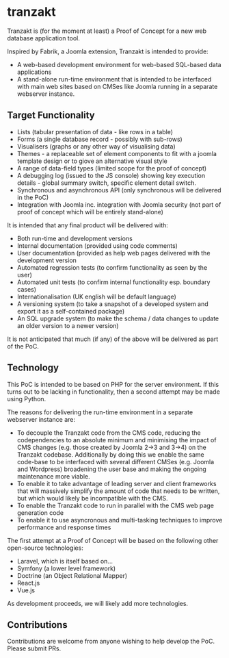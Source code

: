 # tranzakt
Tranzakt is (for the moment at least) a Proof of Concept for a new web database application tool.

Inspired by Fabrik, a Joomla extension, Tranzakt is intended to provide:

* A web-based development environment for web-based SQL-based data applications
* A stand-alone run-time environment that is intended to be interfaced with main web sites based on CMSes like Joomla running in a separate webserver instance.

## Target Functionality

* Lists (tabular presentation of data - like rows in a table)
* Forms (a single database record - possibly with sub-rows)
* Visualisers (graphs or any other way of visualising data)
* Themes - a replaceable set of element components to fit with a joomla template design or to giove an alternative visual style
* A range of data-field types (limited scope for the proof of concept)
* A debugging log (issued to the JS console) showing key execution details - global summary switch, specific element detail switch.
* Synchronous and asynchronous API (only synchronous will be delivered in the PoC)
* Integration with Joomla inc. integration with Joomla security (not part of proof of concept which will be entirely stand-alone)

It is intended that any final product will be delivered with:

* Both run-time and development versions
* Internal documentation (provided using code comments)
* User documentation (provided as help web pages delivered with the development version
* Automated regression tests (to confirm functionality as seen by the user)
* Automated unit tests (to confirm internal functionality esp. boundary cases)
* Internationalisation (UK english will be default language)
* A versioning system (to take a snapshot of a developed system and export it as a self-contained package)
* An SQL upgrade system (to make the schema / data changes to update an older version to a newer version)

It is not anticipated that much (if any) of the above  will be delivered as part of the PoC.

## Technology
This PoC is intended to be based on PHP for the server environment.
If this turns out to be lacking in functionality, then a second attempt may be made using Python.

The reasons for delivering the run-time environment in a separate webserver instance are:

* To decouple the Tranzakt code from the CMS code,
reducing the codependencies to an absolute minimum and minimising the impact of CMS changes
(e.g. those created by Joomla 2->3 and 3->4) on the Tranzakt codebase.
Additionally by doing this we enable the same code-base to be interfaced with several different CMSes
(e.g. Joomla and Wordpress) broadening the user base and making the ongoing maintenance more viable.
* To enable it to take advantage of leading server and client frameworks that will
massively simplify the amount of code that needs to be written,
but which would likely be incompatible with the CMS.
* To enable the Tranzakt code to run in parallel with the CMS web page generation code
* To enable it to use asyncronous and multi-tasking techniques to improve performance and response times

The first attempt at a Proof of Concept will be based on the following other open-source technologies:

* Laravel, which is itself based on...
* Symfony (a lower level framework)
* Doctrine (an Object Relational Mapper)
* React.js
* Vue.js

As development proceeds, we will likely add more technologies.

## Contributions
Contributions are welcome from anyone wishing to help develop the PoC. Please submit PRs.
